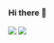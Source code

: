 ### Hi there 👋

<!--
**SadPersonn/SadPersonn** is a ✨ _special_ ✨ repository because its `README.md` (this file) appears on your GitHub profile.

Here are some ideas to get you started:

- 🔭 I’m currently working on ...
- 🌱 I’m currently learning ...
- 👯 I’m looking to collaborate on ...
- 🤔 I’m looking for help with ...
- 💬 Ask me about ...
- 📫 How to reach me: ...
- 😄 Pronouns: ...
- ⚡ Fun fact: ...
-->

<div>
  <img align="center" src="https://github-readme-stats.vercel.app/api/top-langs/?username=SadPersonn&layout=compact&theme=radical" />
  <img align="center" src="https://github-readme-stats.vercel.app/api?username=SadPersonn&show_icons=true&theme=radical" />
</div

